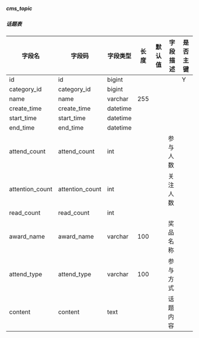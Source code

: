 
##### cms_topic
##### 话题表
|字段名|字段码|字段类型|长度|默认值|字段描述|是否主键|
|----|----|----|----|----|----|----|
|id|id|bigint||||Y|
|category_id|category_id|bigint|||||
|name|name|varchar|255||||
|create_time|create_time|datetime|||||
|start_time|start_time|datetime|||||
|end_time|end_time|datetime|||||
|attend_count|attend_count|int|||参与人数||
|attention_count|attention_count|int|||关注人数||
|read_count|read_count|int|||||
|award_name|award_name|varchar|100||奖品名称||
|attend_type|attend_type|varchar|100||参与方式||
|content|content|text|||话题内容||
